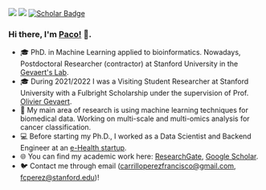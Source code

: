 [<img src="https://img.shields.io/badge/home%20-WWW-white?&style=for-the-badge&logoColor=white" />](https://pacocp.es/)
[<img src="https://img.shields.io/badge/twitter-%230077B5.svg?&style=for-the-badge&logo=twitter&logoColor=white&color=00acee" />](https://twitter.com/pacocp9) 
[![Scholar Badge](https://img.shields.io/badge/-Scholar-4285F4?style=for-the-badge&labelColor=4285F4&logo=google-scholar&logoColor=white&link=https://scholar.google.com/citations?user=UTDR2x0AAAAJ&hl=en&oi=sra)](https://scholar.google.com/citations?user=KqHbnTkAAAAJ&hl=en) 

<p align="center">

### Hi there, I'm [Paco!](https://pacocp.es) 👋.  

- 🎓 PhD. in Machine Learning applied to bioinformatics. Nowadays, Postdoctoral Researcher (contractor) at Stanford University in the [Gevaert's Lab](https://med.stanford.edu/gevaertlab.html).
- 🎓 During 2021/2022 I was a Visiting Student Researcher at Stanford University with a Fulbright Scholarship under the supervision of Prof. [Olivier Gevaert](https://profiles.stanford.edu/olivier-gevaert).
- 🧬 My main area of research is using machine learning techniques for biomedical data. Working on multi-scale and multi-omics analysis for cancer classification.
- 💻 Before starting my Ph.D., I worked as a Data Scientist and Backend Engineer at an [e-Health startup](https://www.mdurance.eu/).
- 🌐 You can find my academic work here: [ResearchGate](https://www.researchgate.net/profile/Francisco_Carrillo-Perez), [Google Scholar](https://scholar.google.com/citations?user=KqHbnTkAAAAJ&hl=en).
- 🐦 Contact me through email (carrilloperezfrancisco@gmail.com, fcperez@stanford.edu)! 
</p>
